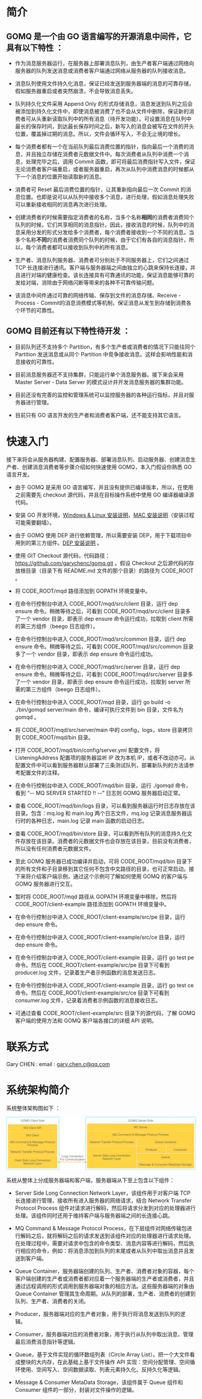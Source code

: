 # 简介

## GOMQ 是一个由 GO 语言编写的开源消息中间件，它具有以下特性 ：

+ 作为消息服务器运行，在服务器上部署消息队列，由生产者客户端通过网络向服务器的队列发送消息或消费者客户端通过网络从服务器的队列接收消息。

+ 消息队列使用文件持久化消息，保证已经发送到服务器端的消息的可靠存储，假如服务器重启或者突然崩溃，不会导致消息丢失。

+ 队列持久化文件采用 Append Only 的形式存储消息，消息发送到队列之后会被添加到持久化文件中，即使消息被消费了也不会从文件中删除，保证新的消费者可从头重新读取队列中的所有消息（待开发功能）。可设置消息在队列中最长的保存时间，到达最长保存时间之后，新写入的消息会被写在文件的开头位置，覆盖掉过期的消息。所以，文件会循环写入，不会无止境的增长。

+ 每个消费者都有一个在当前队列最后消费位置的指针，指向最后一个消费的消息，并且独立存储在消费者元数据文件中。每次消费者从队列中消费一个消息，处理完毕之后，调用 Commit 函数，即可将最后消费指针写入文件，保证无论消费者客户端重启，或者服务器重启，再次从队列中消费消息的时候都从下一个消息的位置开始读取新的消息。

+ 消费者可 Reset 最后消费位置的指针，让其重新指向最后一次 Commit 的消息位置。也即是说可以从队列中接收多个消息，进行处理，假如消息处理失败可以重新接收相同的消息再次进行处理。

+ 创建消费者的时候需要指定消费者的名称，当多个名称**相同**的消费者消费同个队列的时候，它们共享相同的消息指针。因此，接收消息的时候，队列中的消息采用分发的形式分发给多个消费者，每个消费者接收到一个不同的消息。当多个名称**不同**的消费者消费同个队列的时候，由于它们有各自的消息指针，所以，每个消费者都可以接收到队列中的所有消息。

+ 生产者、消息队列服务器、消费者可分别处于不同服务器上，它们之间通过 TCP 长连接进行通讯。客户端与服务器端之间由独立的心跳来保持长连接，并且进行对端的健康检查。该长连接具有可靠通讯的功能，保证消息能够可靠的发给对端，消除由于网络闪断等带来的各种不可靠传输问题。

+ 该消息中间件通过可靠的网络传输、保存到文件的消息存储、Receive - Process - Commit的消息消费模式等机制，保证消息从发生到存储到消费各个环节的可靠性。

## GOMQ 目前还有以下特性待开发 ：

+ 目前队列还不支持多个 Partition，有多个生产者或消费者的情况下只能往同个 Partition 发送消息或从同个 Partition 中竞争接收消息。这样会影响性能和消息接收的可靠性。

+ 目前消息服务器还不支持集群，只能运行单个消息服务器。接下来会采用 Master Server - Data Server 的模式设计并开发消息服务器的集群功能。

+ 目前还没有完善的监控和管理系统可以监控服务器的各种运行指标，并且对服务器进行管理。

+ 目前只有 GO 语言开发的生产者和消费者客户端，还不能支持其它语言。

# 快速入门

接下来将会从服务器构建、配置服务器、部署消息队列、启动服务器、创建消息生产者、创建消息消费者等步骤介绍如何快速使用 GOMQ，本入门假设你熟悉 GO 语言开发。

+ 由于 GOMQ 是采用 GO 语言编写，并且没有提供已编译版本，所以，在使用之前需要先 checkout 源代码，并且在目标操作系统中使用 GO 编译器编译源代码。

+ 安装 GO 开发环境，[Windows & Linux 安装说明](https://www.jianshu.com/p/b6f34ae55c90)，[MAC 安装说明](https://www.jianshu.com/p/ae872a26b658)（安装过程可能需要翻墙）。

+ 由于 GOMQ 使用 DEP 进行依赖管理，所以需要安装 DEP，用于下载项目中用到的第三方组件。[DEP 安装说明](https://studygolang.com/articles/10589) 。

+ 使用 GIT Checkout 源代码，代码路径：https://github.com/garychenc/gomq.git 。假设 Checkout 之后源代码的存放根目录（目录下有 README.md 文件的那个目录）的路径为 CODE_ROOT 。

+ 将 CODE_ROOT/mqd 路径添加到 GOPATH 环境变量中。

+ 在命令行控制台中进入 CODE_ROOT/mqd/src/client 目录，运行 dep ensure 命令。稍微等待之后，可看到 CODE_ROOT/mqd/src/client 目录多了一个 vendor 目录，即表示 dep ensure 命令运行成功，拉取到 client 所需的第三方组件（beego 日志组件）。

+ 在命令行控制台中进入 CODE_ROOT/mqd/src/common 目录，运行 dep ensure 命令。稍微等待之后，可看到 CODE_ROOT/mqd/src/common 目录多了一个 vendor 目录，即表示 dep ensure 命令运行成功。

+ 在命令行控制台中进入 CODE_ROOT/mqd/src/server 目录，运行 dep ensure 命令。稍微等待之后，可看到 CODE_ROOT/mqd/src/server 目录多了一个 vendor 目录，即表示 dep ensure 命令运行成功，拉取到 server 所需的第三方组件（beego 日志组件）。

+ 在命令行控制台中进入 CODE_ROOT/mqd 目录，运行 go build -o ./bin/gomqd server/main 命令，编译可执行文件到 bin 目录，文件名为 gomqd 。

+ 将 CODE_ROOT/mqd/src/server/main 中的 config，logs，store 目录拷贝到 CODE_ROOT/mqd/bin 目录。

+ 打开 CODE_ROOT/mqd/bin/config/server.yml 配置文件，将 ListeningAddress 配置项的服务器监听 IP 改为本机 IP，或者不改动亦可。从配置文件中可以看到服务器默认部署了三条测试队列，部署新队列的方法请参考配置文件的注释。

+ 在命令行控制台中进入 CODE_ROOT/mqd/bin 目录，运行 ./gomqd 命令，看到 “-- MQ SERVER STARTED !! --” 日志则 GOMQ 服务器启动正常。

+ 查看 CODE_ROOT/mqd/bin/logs 目录，可以看到服务器运行时日志存放在该目录。包含：mq.log 和 main.log 两个日志文件，mq.log 记录消息服务器运行时的各种日志，main.log 记录 main 函数的启动日志。

+ 查看 CODE_ROOT/mqd/bin/store 目录，可以看到所有队列的消息持久化文件存放在该目录。消费者的元数据文件也会存放在该目录，目前没有消费者，所以没有任何消费者元数据文件。

+ 至此 GOMQ 服务器已成功编译并启动，可将 CODE_ROOT/mqd/bin 目录下的所有文件和子目录移到其它任何不包含中文路径的目录，也可正常启动。接下来将介绍客户端示例，通过这个示例可了解如何使用 GOMQ 的客户端与 GOMQ 服务器进行交互。

+ 暂时将 CODE_ROOT/mqd 路径从 GOPATH 环境变量中移除，然后将 CODE_ROOT/client-example 路径添加到 GOPATH 环境变量中。

+ 在命令行控制台中进入 CODE_ROOT/client-example/src/pe 目录，运行 dep ensure 命令。

+ 在命令行控制台中进入 CODE_ROOT/client-example/src/ce 目录，运行 dep ensure 命令。

+ 在命令行控制台中进入 CODE_ROOT/client-example 目录，运行 go test pe 命令。然后在 CODE_ROOT/client-example/src/pe 目录下可看到 producer.log 文件，记录着生产者示例函数的消息发送日志。

+ 在命令行控制台中进入 CODE_ROOT/client-example 目录，运行 go test ce 命令。然后在 CODE_ROOT/client-example/src/ce 目录下可看到 consumer.log 文件，记录着消费者示例函数的消息接收日志。

+ 可通过查看 CODE_ROOT/client-example/src 目录下的源代码，了解 GOMQ 客户端的使用方法和 GOMQ 客户端各接口的详细 API 说明。

# 联系方式

Gary CHEN : email : gary.chen.c@qq.com

# 系统架构简介

系统整体架构图如下 ：

![WholeArchitecture](https://github.com/garychenc/gomq/blob/master/doc/img/whole-architecture.png "系统整体架构图")

系统从整体上分成服务器端和客户端，服务器端从下至上包含以下组件：

+ Server Side Long Connection Network Layer，该组件用于对客户端 TCP 长连接进行管理，接收所有进入服务器的网络请求，结合 Network Transfer Protocol Process 组件对请求进行解码，然后将请求分发到对应的处理器进行处理。该组件同时还用于维持客户端与服务器端之间的长连接心跳。

+ MQ Command & Message Protocol Process，在下层组件对网络传输包进行解码之后，就将解码之后的请求发送到该组件对应的处理器进行请求处理。在处理过程中，需要对请求中包含的命令类型、消息内容等进行解码，然后执行相应的命令，例如：将消息添加到队列的末尾或者从队列中取出消息并且发送到客户端。

+ Queue Container，服务器端创建的队列、生产者、消费者对象的容器，每个客户端创建的生产者或消费者都对应着一个服务器端的生产者或消费者，并且通过远程调用的形式调用到服务器端对象的相应方法。这些服务器端的对象由 Queue Container 管理其生命周期。从队列的部署，生产者、消费者的创建到队列、生产者、消费者的关闭。

+ Producer，服务器端对应的生产者对象，用于执行将消息发送到队列的逻辑。

+ Consumer，服务器端对应的消费者对象，用于执行从队列中取出消息，管理最后消费消息指针等逻辑。

+ Queue，基于文件实现的循环数组列表（Circle Array List）。把一个大文件看成整块的大内存，在此基础上基于文件操作 API 实现：空间分配管理、空间循环使用、空间写入、空间数据读取、列表元素持久化、反持久化等逻辑。

+ Message & Consumer MetaData Storage，该组件属于 Queue 组件和 Consumer 组件的一部分，封装对文件操作的逻辑。
